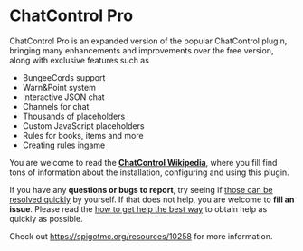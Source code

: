 # ChatControl Pro
ChatControl Pro is an expanded version of the popular ChatControl plugin, bringing many enhancements and improvements over the free version, along with exclusive features such as

* BungeeCords support
* Warn&Point system
* Interactive JSON chat
* Channels for chat
* Thousands of placeholders
* Custom JavaScript placeholders
* Rules for books, items and more
* Creating rules ingame

You are welcome to read the **[ChatControl Wikipedia](https://github.com/kangarko/ChatControl-Pro/wiki)**, where you fill find tons of information about the installation, configuring and using this plugin.

If you have any **questions or bugs to report**, try seeing if [those can be resolved quickly](https://github.com/kangarko/ChatControl-Pro/wiki/Common-Issues) by yourself. If that does not help, you are welcome to **fill an issue**. Please read the [how to get help the best way](https://github.com/kangarko/ChatControl-Pro/wiki/Getting-Help-the-Right-Way) to obtain help as quickly as possible.

Check out https://spigotmc.org/resources/10258 for more information.
